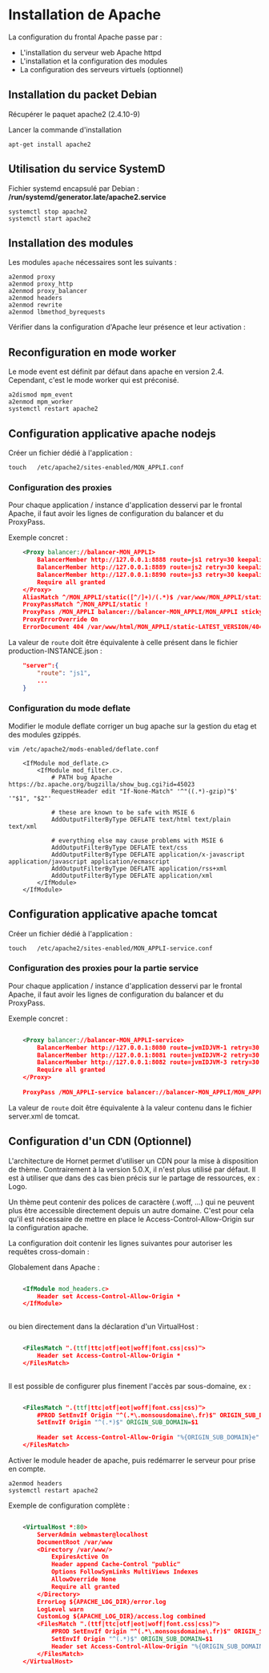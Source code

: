 # Installation de Apache 

La configuration du frontal Apache passe par : 

- L'installation du serveur web Apache httpd
- L'installation et la configuration des modules
- La configuration des serveurs virtuels (optionnel)  

## Installation du packet Debian

Récupérer le paquet apache2 (2.4.10-9)

Lancer la commande d'installation

```shell
apt-get install apache2
```

## Utilisation du service SystemD

Fichier systemd encapsulé par Debian : **/run/systemd/generator.late/apache2.service**

```shell
systemctl stop apache2
systemctl start apache2
```

## Installation des modules

Les modules `apache` nécessaires sont les suivants :

```shell
a2enmod proxy
a2enmod proxy_http
a2enmod proxy_balancer
a2enmod headers
a2enmod rewrite
a2enmod lbmethod_byrequests
```

Vérifier dans la configuration d'Apache leur présence et leur activation : 

## Reconfiguration en mode worker

Le mode event est définit par défaut dans apache en version 2.4. 
Cependant, c'est le mode worker qui est préconisé. 

```shell
a2dismod mpm_event
a2enmod mpm_worker
systemctl restart apache2
```

## Configuration applicative apache nodejs

Créer un fichier dédié à l'application : 

```shell
touch	/etc/apache2/sites-enabled/MON_APPLI.conf
```

### Configuration des proxies

Pour chaque application / instance d'application desservi par le frontal Apache, il faut avoir les lignes de configuration du balancer et du ProxyPass.

Exemple concret : 

```xml
	<Proxy balancer://balancer-MON_APPLI>	
		BalancerMember http://127.0.0.1:8888 route=js1 retry=30 keepalive=on  ttl=10 loadfactor=3 flushpackets=auto timeout=300	
		BalancerMember http://127.0.0.1:8889 route=js2 retry=30 keepalive=on  ttl=10 loadfactor=3 flushpackets=auto timeout=300	
		BalancerMember http://127.0.0.1:8890 route=js3 retry=30 keepalive=on  ttl=10 loadfactor=3 flushpackets=auto timeout=300
		Require all granted
	</Proxy>
	AliasMatch ^/MON_APPLI/static([^/]+)/(.*)$ /var/www/MON_APPLI/static/$2
	ProxyPassMatch ^/MON_APPLI/static !
	ProxyPass /MON_APPLI balancer://balancer-MON_APPLI/MON_APPLI stickysession=NODESESSIONID nofailover=on
	ProxyErrorOverride On
	ErrorDocument 404 /var/www/html/MON_APPLI/static-LATEST_VERSION/404.html

```

La valeur de `route` doit être équivalente à celle présent dans le fichier production-INSTANCE.json : 

```json
	"server":{
		"route": "js1",
		...
	}

```

### Configuration du mode deflate

Modifier le module deflate corriger un bug apache sur la gestion du etag et des modules gzippés.

```shell
vim	/etc/apache2/mods-enabled/deflate.conf
```

```
	<IfModule mod_deflate.c>
		<IfModule mod_filter.c>.
			# PATH bug Apache https://bz.apache.org/bugzilla/show_bug.cgi?id=45023
			RequestHeader edit "If-None-Match" '^"((.*)-gzip)"$' '"$1", "$2"'
	
			# these are known to be safe with MSIE 6
			AddOutputFilterByType DEFLATE text/html text/plain text/xml
	
			# everything else may cause problems with MSIE 6
			AddOutputFilterByType DEFLATE text/css
			AddOutputFilterByType DEFLATE application/x-javascript application/javascript application/ecmascript
			AddOutputFilterByType DEFLATE application/rss+xml
			AddOutputFilterByType DEFLATE application/xml
		</IfModule>
	</IfModule>
```

## Configuration applicative apache tomcat

Créer un fichier dédié à l'application : 

```shell
touch	/etc/apache2/sites-enabled/MON_APPLI-service.conf
```

### Configuration des proxies pour la partie service

Pour chaque application / instance d'application desservi par le frontal Apache, il faut avoir les lignes de configuration du balancer et du ProxyPass.

Exemple concret : 

```xml

	<Proxy balancer://balancer-MON_APPLI-service>
		BalancerMember http://127.0.0.1:8080 route=jvmIDJVM-1 retry=30 keepalive=on ttl=10 loadfactor=3 flushpackets=auto timeout=300
		BalancerMember http://127.0.0.1:8081 route=jvmIDJVM-2 retry=30 keepalive=on ttl=10 loadfactor=3 flushpackets=auto timeout=300
		BalancerMember http://127.0.0.1:8082 route=jvmIDJVM-3 retry=30 keepalive=on ttl=10 loadfactor=3 flushpackets=auto timeout=300
		Require all granted	
	</Proxy>
	
	ProxyPass /MON_APPLI-service balancer://balancer-MON_APPLI/MON_APPLI-service nofailover=on

```

La valeur de `route` doit être équivalente à la valeur contenu dans le fichier server.xml de tomcat.


## Configuration d'un CDN (Optionnel)


L'architecture de Hornet permet d'utiliser un CDN pour la mise à disposition de thème.
Contrairement à la version 5.0.X, il n'est plus utilisé par défaut. Il est à utiliser que dans des cas bien précis sur le partage de ressources, ex : Logo.

Un thème peut contenir des polices de caractère (.woff, ...) qui ne peuvent plus être accessible directement depuis un autre domaine.
C'est pour cela qu'il est nécessaire de mettre en place le Access-Control-Allow-Origin sur la configuration apache.

La configuration doit contenir les lignes suivantes pour autoriser les requêtes cross-domain :

Globalement dans Apache :

```xml

	<IfModule mod_headers.c>
		Header set Access-Control-Allow-Origin *
	</IfModule>
	
```
ou bien directement dans la déclaration d'un VirtualHost :

```xml

	<FilesMatch ".(ttf|ttc|otf|eot|woff|font.css|css)">	
		Header set Access-Control-Allow-Origin *
	</FilesMatch>
	
```

Il est possible de configurer plus finement l'accès par sous-domaine, ex : 

```xml

	<FilesMatch ".(ttf|ttc|otf|eot|woff|font.css|css)">	
		#PROD SetEnvIf Origin "^(.*\.monsousdomaine\.fr)$" ORIGIN_SUB_DOMAIN=$1
		SetEnvIf Origin "^(.*)$" ORIGIN_SUB_DOMAIN=$1
	
		Header set Access-Control-Allow-Origin "%{ORIGIN_SUB_DOMAIN}e" env=ORIGIN_SUB_DOMAIN
	</FilesMatch>

```

Activer le module header de apache, puis redémarrer le serveur pour prise en compte.

```shell	
a2enmod headers
systemctl restart apache2	
```

Exemple de configuration complète : 

```xml

	<VirtualHost *:80>
		ServerAdmin webmaster@localhost
		DocumentRoot /var/www
		<Directory /var/www/>
			ExpiresActive On		
			Header append Cache-Control "public"
			Options FollowSymLinks MultiViews Indexes
			AllowOverride None
			Require all granted
		</Directory>
		ErrorLog ${APACHE_LOG_DIR}/error.log
		LogLevel warn
		CustomLog ${APACHE_LOG_DIR}/access.log combined
		<FilesMatch ".(ttf|ttc|otf|eot|woff|font.css|css)">	
			#PROD SetEnvIf Origin "^(.*\.monsousdomaine\.fr)$" ORIGIN_SUB_DOMAIN=$1
			SetEnvIf Origin "^(.*)$" ORIGIN_SUB_DOMAIN=$1
			Header set Access-Control-Allow-Origin "%{ORIGIN_SUB_DOMAIN}e" env=ORIGIN_SUB_DOMAIN
		</FilesMatch>
	</VirtualHost>

```

